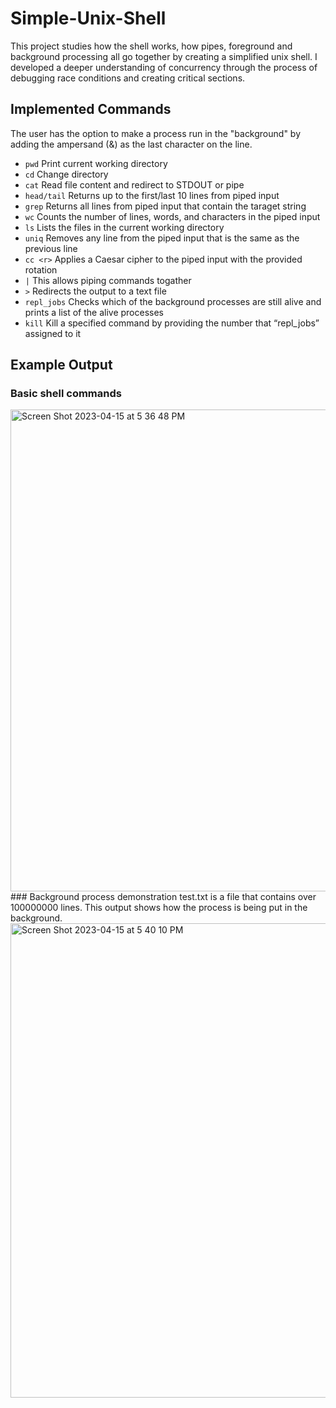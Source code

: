 # Simple-Unix-Shell
This project studies how the shell works, how pipes, foreground and background processing all go together by creating a simplified unix shell. I developed a deeper understanding of concurrency through the process of debugging race conditions and creating critical sections. 

## Implemented Commands
The user has the option to make a process run in the "background" by adding the ampersand (&) as the last character on the line.

- ```pwd```       Print current working directory <br />
- ```cd```        Change directory <br />
- ```cat```       Read file content and redirect to STDOUT or pipe <br />
- ```head/tail``` Returns up to the first/last 10 lines from piped input <br />
- ```grep```      Returns all lines from piped input that contain the taraget string <br />
- ```wc```        Counts the number of lines, words, and characters in the piped input <br />
- ```ls```        Lists the files in the current working directory <br />
- ```uniq```      Removes any line from the piped input that is the same as the previous line <br />
- ```cc <r>```    Applies a Caesar cipher to the piped input with the provided rotation <r> <br />
- ```|```         This allows piping commands togather <br />
- ```>```         Redirects the output to a text file <br />
- ```repl_jobs``` Checks which of the background processes are still alive and prints a list of the alive processes <br />
- ```kill```      Kill a specified command by providing the number that “repl_jobs” assigned to it <br />


## Example Output
### Basic shell commands
<img width="771" alt="Screen Shot 2023-04-15 at 5 36 48 PM" src="https://user-images.githubusercontent.com/73949957/232254128-e2516b60-e8c3-4b33-8a39-9c62f5b0b1cf.png">
### Background process demonstration
  test.txt is a file that contains over 100000000 lines. This output shows how the process is being put in the background. 
  <img width="759" alt="Screen Shot 2023-04-15 at 5 40 10 PM" src="https://user-images.githubusercontent.com/73949957/232254235-56b948c6-9a09-4cb1-81f4-9861068a6efc.png">


